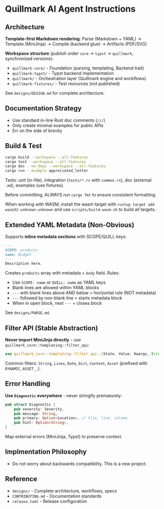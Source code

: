 # Quillmark AI Agent Instructions

## Architecture

**Template-first Markdown rendering**: Parse (Markdown + YAML) → Template (MiniJinja) → Compile (backend glue) → Artifacts (PDF/SVG)

**Workspace structure** (publish order `core` → `typst` → `quillmark`, synchronized versions):
- `quillmark-core/` - Foundation (parsing, templating, Backend trait)
- `quillmark-typst/` - Typst backend implementation
- `quillmark/` - Orchestration layer (Quillmark engine and workflows)
- `quillmark-fixtures/` - Test resources (not published)

See `designs/DESIGN.md` for complete architecture.

## Documentation Strategy

- Use standard in-line Rust doc comments (`///`)
- Only create minimal examples for public APIs
- Err on the side of brevity

## Build & Test

```bash
cargo build --workspace --all-features
cargo test --workspace --all-features
cargo doc --no-deps --workspace --all-features
cargo run --example appreciated_letter
```

Tests: unit (in-file), integration (`tests/*.rs` with `common.rs`), doc (external `.md`), examples (use fixtures).

Before committing, ALWAYS run `cargo fmt` to ensure consistent formatting.

When working with WASM, install the wasm target with `rustup target add wasm32-unknown-unknown`
and use `scripts/build-wasm.sh` to build all targets.

## Extended YAML Metadata (Non-Obvious)

Supports **inline metadata sections** with SCOPE/QUILL keys:

```markdown
---
SCOPE: products
name: Widget
---
Description here.
```

Creates `products` array with metadata + `body` field. Rules:
- Use `SCOPE: name` or `QUILL: name` as YAML keys
- Blank lines are allowed within YAML blocks
- `---` with blank lines above AND below = horizontal rule (NOT metadata)
- `---` followed by non-blank line = starts metadata block
- When in open block, next `---` = closes block

See `designs/PARSE.md`.

## Filter API (Stable Abstraction)

**Never import MiniJinja directly** - use `quillmark_core::templating::filter_api`:

```rust
use quillmark_core::templating::filter_api::{State, Value, Kwargs, Error, ErrorKind};
```

Common filters: `String`, `Lines`, `Date`, `Dict`, `Content`, `Asset` (prefixed with `DYNAMIC_ASSET__`).

## Error Handling

**Use `Diagnostic` everywhere** - never stringify prematurely:

```rust
pub struct Diagnostic {
    pub severity: Severity,
    pub message: String,
    pub primary: Option<Location>, // File, line, column
    pub hint: Option<String>,
}
```

Map external errors (MiniJinja, Typst) to preserve context.

## Implmentation Philosophy

- Do not worry about backwards compatibility. This is a new project.

## Reference

- `designs/` - Complete architecture, workflows, specs
- `CONTRIBUTING.md` - Documentation standards
- `release.toml` - Release configuration
